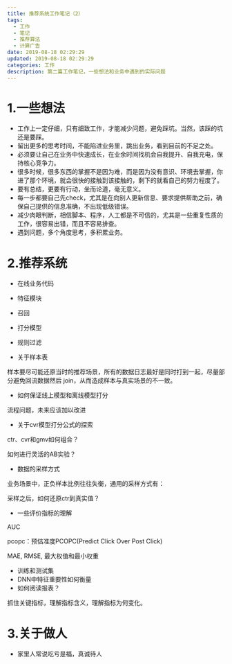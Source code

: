 ```yaml
---
title: 推荐系统工作笔记（2）
tags:
  - 工作
  - 笔记
  - 推荐算法
  - 计算广告
date: 2019-08-18 02:29:29
updated: 2019-08-18 02:29:29
categories: 工作
description: 第二篇工作笔记，一些想法和业务中遇到的实际问题
---
```




# 1.一些想法

- 工作上一定仔细，只有细致工作，才能减少问题，避免踩坑。当然，该踩的坑还是要踩。
- 留出更多的思考时间，不能陷进业务里，跳出业务，看到目前的不足之处。
- 必须要让自己在业务中快速成长，在业余时间找机会自我提升、自我充电，保持核心竞争力。
- 很多时候，很多东西的掌握不是因为难，而是因为没有意识、环境去掌握，你进了那个环境，就会很快的接触到该接触的，剩下的就看自己的努力程度了。
- 要有总结，更要有行动，坐而论道，毫无意义。
- 每一步都要自己先check，尤其是在向别人更新信息、要求提供帮助之前，确保自己提供的信息准确，不出现低级错误。
- 减少肉眼判断，相信脚本、程序，人工都是不可信的，尤其是一些重复性质的工作，很容易出错，而且不容易排查。
- 遇到问题，多个角度思考，多积累业务。



<!-- more -->

# 2.推荐系统

- 在线业务代码
- 特征模块
- 召回
- 打分模型
- 规则过滤



- 关于样本表

样本要尽可能还原当时的推荐场景，所有的数据日志最好是同时打到一起，尽量部分避免回流数据然后 join，从而造成样本与真实场景的不一致。

- 如何保证线上模型和离线模型打分

流程问题，未来应该加以改进

- 关于cvr模型打分公式的探索

ctr、cvr和gmv如何组合？

如何进行灵活的AB实验？

- 数据的采样方式

业务场景中，正负样本比例往往失衡，通用的采样方式有：



采样之后，如何还原ctr到真实值？



- 一些评价指标的理解

AUC

pcopc：预估准度PCOPC(Predict Click Over Post Click)

 MAE, RMSE, 最大权值和最小权重

- 训练和测试集
- DNN中特征重要性如何衡量
- 如何阅读报表？

抓住关键指标，理解指标含义，理解指标为何变化。



# 3.关于做人

- 家里人常说吃亏是福，真诚待人